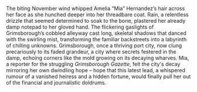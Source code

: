 The biting November wind whipped Amelia “Mia” Hernandez’s hair across her face as she hunched deeper into her threadbare coat.  Rain, a relentless drizzle that seemed determined to soak to the bone, plastered her already damp notepad to her gloved hand.  The flickering gaslights of Grimsborough’s cobbled alleyway cast long, skeletal shadows that danced with the swirling mist, transforming the familiar backstreets into a labyrinth of chilling unknowns. Grimsborough, once a thriving port city, now clung precariously to its faded grandeur, a city where secrets festered in the damp, echoing corners like the mold growing on its decaying wharves.  Mia, a reporter for the struggling *Grimsborough Gazette*, felt the city's decay mirroring her own dwindling hope –  hope that this latest lead, a whispered rumour of a vanished heiress and a hidden fortune, would finally pull her out of the financial and journalistic doldrums.
